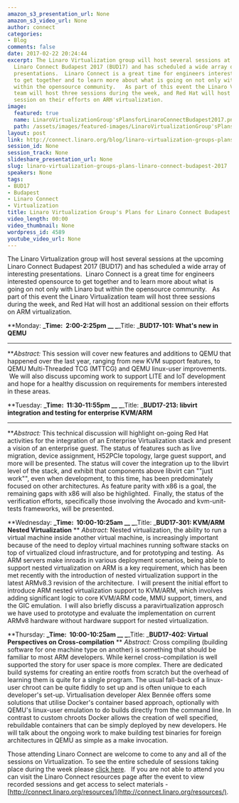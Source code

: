 ```yaml
---
amazon_s3_presentation_url: None
amazon_s3_video_url: None
author: connect
categories:
- Blog
comments: false
date: 2017-02-22 20:24:44
excerpt: The Linaro Virtualization group will host several sessions at the upcoming
  Linaro Connect Budapest 2017 (BUD17) and has scheduled a wide array of interesting
  presentations.  Linaro Connect is a great time for engineers interested opensource
  to get together and to learn more about what is going on not only with Linaro but
  within the opensource community.   As part of this event the Linaro Virtualization
  team will host three sessions during the week, and Red Hat will host an additional
  session on their efforts on ARM virtualization.
image:
  featured: true
  name: LinaroVirtualizationGroup'sPlansforLinaroConnectBudapest2017.png
  path: /assets/images/featured-images/LinaroVirtualizationGroup'sPlansforLinaroConnectBudapest2017.png
layout: post
link: http://connect.linaro.org/blog/linaro-virtualization-groups-plans-linaro-connect-budapest-2017/
session_id: None
session_track: None
slideshare_presentation_url: None
slug: linaro-virtualization-groups-plans-linaro-connect-budapest-2017
speakers: None
tags:
- BUD17
- Budapest
- Linaro Connect
- Virtualization
title: Linaro Virtualization Group's Plans for Linaro Connect Budapest 2017
video_length: 00:00
video_thumbnail: None
wordpress_id: 4589
youtube_video_url: None
---
```


The Linaro Virtualization group will host several sessions at the upcoming Linaro Connect Budapest 2017 (BUD17) and has scheduled a wide array of interesting presentations.  Linaro Connect is a great time for engineers interested opensource to get together and to learn more about what is going on not only with Linaro but within the opensource community.   As part of this event the Linaro Virtualization team will host three sessions during the week, and Red Hat will host an additional session on their efforts on ARM virtualization.

**Monday:
**_Time:  2:00-2:25pm __
_**_Title: _****BUD17-101: What's new in QEMU****
****
**_Abstract:_ This session will cover new features and additions to QEMU that happened over the last year, ranging from new KVM support features, to QEMU Multi-Threaded TCG (MTTCG) and QEMU linux-user improvements.  We will also discuss upcoming work to support LITE and IoT development and hope for a healthy discussion on requirements for members interested in these areas.

**Tuesday:
**_Time:  11:30-11:55pm __
_**_Title: _****BUD17-213: libvirt integration and testing for enterprise KVM/ARM****
****
**_Abstract:_ This technical discussion will highlight on-going Red Hat activities for the integration of an Enterprise Virtualization stack and present a vision of an enterprise guest. The status of features such as live migration, device assignment, H52PCIe topology, large guest support, and more will be presented. The status will cover the integration up to the libvirt level of the stack, and exhibit that components above libvirt can ""just work"", even when development, to this time, has been predominately focused on other architectures. As feature parity with x86 is a goal, the remaining gaps with x86 will also be highlighted.  Finally, the status of the verification efforts, specifically those involving the Avocado and kvm-unit-tests frameworks, will be presented.

**Wednesday:
**_Time:  10:00-10:25am __
_**_Title: _****BUD17-301: KVM/ARM Nested Virtualization****
**
_Abstract:_ Nested virtualization, the ability to run a virtual machine inside another virtual machine, is increasingly important because of the need to deploy virtual machines running software stacks on top of virtualized cloud infrastructure, and for prototyping and testing.  As ARM servers make inroads in various deployment scenarios, being able to support nested virtualization on ARM is a key requirement, which has been met recently with the introduction of nested virtualization support in the latest ARMv8.3 revision of the architecture.  I will present the initial effort to introduce ARM nested virtualization support to KVM/ARM, which involves adding significant logic to core KVM/ARM code, MMU support, timers, and the GIC emulation.  I will also briefly discuss a paravirtualization approsch we have used to prototype and evaluate the implementation on current ARMv8 hardware without hardware support for nested virtualization.

**Thursday:
**_Time:  10:00-10:25am __
_**_Title: _****BUD17-402: Virtual Perspectives on Cross-compilation****
**
_Abstract:_ Cross compiling (building software for one machine type on another) is something that should be familiar to most ARM developers. While kernel cross-compilation is well supported the story for user space is more complex. There are dedicated build systems for creating an entire rootfs from scratch but the overhead of learning them is quite for a single program. The usual fall-back of a linux-user chroot can be quite fiddly to set up and is often unique to each developer's set-up. Virtualisation developer Alex Bennée offers some solutions that utilise Docker's container based approach, optionally with QEMU's linux-user emulation to do builds directly from the command line. In contrast to custom chroots Docker allows the creation of well specified, rebuildable containers that can be simply deployed by new developers. He will talk about the ongoing work to make building test binaries for foreign architectures in QEMU as simple as a make invocation.


Those attending Linaro Connect are welcome to come to any and all of the sessions on Virtualization. To see the entire schedule of sessions taking place during the week please [click here](https://eu.eventscloud.com/ehome/bud17/200391688/).   If you are not able to attend you can visit the Linaro Connect resources page after the event to view recorded sessions and get access to select materials - [http://connect.linaro.org/resources/](http://connect.linaro.org/resources/).